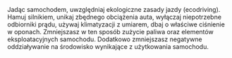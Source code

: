 ---
layout: nothing
categories: Transport
tags: tip
body: Jadąc samochodem, uwzględniaj ekologiczne zasady jazdy (ecodriving). Hamuj silnikiem, unikaj zbędnego obciążenia auta, wyłączaj niepotrzebne odbiorniki prądu, używaj klimatyzacji z umiarem, dbaj o właściwe ciśnienie w oponach. Zmniejszasz w ten sposób zużycie paliwa oraz elementów eksploatacyjnych samochodu. Dodatkowo zmniejszasz negatywne oddziaływanie na środowisko wynikające z użytkowania samochodu. 
---